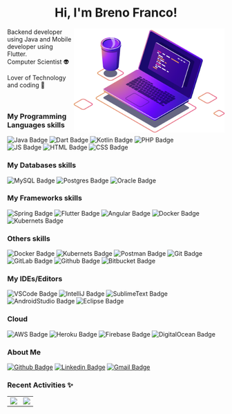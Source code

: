 <h1 align="center">Hi, I'm Breno Franco!</h1><img align="right" src="https://github.com/Rubenscode/Rubenscode/blob/main/img/computer.png" width="350"/>

Backend developer using Java and Mobile developer using Flutter. 
<br> 
Computer Scientist :alien:

Lover of Technology and coding :purple_heart:

<br>

### My Programming Languages skills
![Java Badge](https://img.shields.io/badge/Java-%23ED8B00.svg?&style=for-the-badge&logo=java&logoColor=white?logoWidth=40)
![Dart Badge](https://img.shields.io/badge/dart-%230175C2.svg?style=for-the-badge&logo=dart&logoColor=white)
![Kotlin Badge](https://img.shields.io/badge/kotlin-%230095D5.svg?style=for-the-badge&logo=kotlin&logoColor=white)
![PHP Badge](https://img.shields.io/badge/php-%23777BB4.svg?style=for-the-badge&logo=php&logoColor=white)
<br>
![JS Badge](https://img.shields.io/badge/javascript-%23323330.svg?style=for-the-badge&logo=javascript&logoColor=%23F7DF1E)
![HTML Badge](https://img.shields.io/badge/html5-%23E34F26.svg?style=for-the-badge&logo=html5&logoColor=white)
![CSS Badge](https://img.shields.io/badge/css3-%231572B6.svg?style=for-the-badge&logo=css3&logoColor=white)
<br>

### My Databases skills
![MySQL Badge](https://img.shields.io/badge/mysql-%2300f.svg?style=for-the-badge&logo=mysql&logoColor=white)
![Postgres Badge](https://img.shields.io/badge/postgres-%23316192.svg?style=for-the-badge&logo=postgresql&logoColor=white)
![Oracle Badge](https://img.shields.io/badge/oracle-%23F00000.svg?style=for-the-badge&logo=oracle&logoColor=white)
<br>

### My Frameworks skills
![Spring Badge](https://img.shields.io/badge/Spring%20-%236DB33F.svg?&style=for-the-badge&logo=spring&logoColor=white)
![Flutter Badge](https://img.shields.io/badge/Flutter-%2302569B.svg?style=for-the-badge&logo=Flutter&logoColor=white)
![Angular Badge](https://img.shields.io/badge/angular.js-%23E23237.svg?style=for-the-badge&logo=angularjs&logoColor=white)
![Docker Badge](https://img.shields.io/badge/Docker-0FAAFF.svg?&style=for-the-badge&logo=docker&logoColor=white)
![Kubernets Badge](https://img.shields.io/badge/kubernetes-%23326ce5.svg?style=for-the-badge&logo=kubernetes&logoColor=white)
<br>

### Others skills
![Docker Badge](https://img.shields.io/badge/Docker-0FAAFF.svg?&style=for-the-badge&logo=docker&logoColor=white)
![Kubernets Badge](https://img.shields.io/badge/kubernetes-%23326ce5.svg?style=for-the-badge&logo=kubernetes&logoColor=white)
![Postman Badge](https://img.shields.io/badge/Postman-FF6C37?style=for-the-badge&logo=postman&logoColor=red)
![Git Badge](https://img.shields.io/badge/git-%23F05033.svg?style=for-the-badge&logo=git&logoColor=white)
![GitLab Badge](https://img.shields.io/badge/gitlab-%23181717.svg?style=for-the-badge&logo=gitlab&logoColor=white)
![Github Badge](https://img.shields.io/badge/github-%23121011.svg?style=for-the-badge&logo=github&logoColor=white)
![Bitbucket Badge](https://img.shields.io/badge/bitbucket-%230047B3.svg?style=for-the-badge&logo=bitbucket&logoColor=white)
<br>

### My IDEs/Editors
![VSCode Badge](https://img.shields.io/badge/Visual_Studio_Code-0078d7.svg?style=for-the-badge&logo=visual-studio-code&logoColor=white)
![IntelliJ Badge](https://img.shields.io/badge/IntelliJ_IDEA-000000.svg?style=for-the-badge&logo=intellij-idea&logoColor=white)
![SublimeText Badge](https://img.shields.io/badge/sublime_text-%23575757.svg?style=for-the-badge&logo=sublime-text&logoColor=important)
![AndroidStudio Badge](https://img.shields.io/badge/Android_Studio-01DE7A.svg?style=for-the-badge&logo=android-studio&logoColor=white)
![Eclipse Badge](https://img.shields.io/badge/Eclipse-3E4D78.svg?style=for-the-badge&logo=eclipse&logoColor=white)
<br>

### Cloud
![AWS Badge](https://img.shields.io/badge/AWS-%23FF9900.svg?style=for-the-badge&logo=amazon-aws&logoColor=white)
![Heroku Badge](https://img.shields.io/badge/heroku-%23430098.svg?style=for-the-badge&logo=heroku&logoColor=white)
![Firebase Badge](https://img.shields.io/badge/firebase-%23039BE5.svg?style=for-the-badge&logo=firebase)
![DigitalOcean Badge](https://img.shields.io/badge/DigitalOcean-%230167ff.svg?style=for-the-badge&logo=digitalOcean&logoColor=white)
<br>

### About Me 

[![Github Badge](https://img.shields.io/badge/-Github-000?style=for-the-badge&logo=Github&logoColor=white&link=https://github.com/brenohff)](https://github.com/brenohff)
[![Linkedin Badge](https://img.shields.io/badge/-LinkedIn-blue?style=for-the-badge&logo=Linkedin&logoColor=white&link=https://www.linkedin.com/in/rubens-almeida-andrade/)](https://www.linkedin.com/in/breno-franco-752a16a2/)
[![Gmail Badge](https://img.shields.io/badge/-Gmail-c14438?style=for-the-badge&logo=Gmail&logoColor=white&link=mailto:brenohff@gmail.com)](mailto:brenohff@gmail.com)<br>

### Recent Activities ✨
<center>
<table>
  <tr>
      <td><img align="left" padding-right="10px" src=https://github-readme-stats.vercel.app/api?username=brenohff&show_icons=true&theme=buefy></td>
      <td><img align="left" padding-right="10px" src=https://github-readme-stats.vercel.app/api/top-langs/?username=brenohff&show_icons=true&theme=buefy&layout=compact></td>
  </tr>  
</table>
</center>

<!--
**brenohff/brenohff** is a ✨ _special_ ✨ repository because its `README.md` (this file) appears on your GitHub profile.

Here are some ideas to get you started:

- 🔭 I’m currently working on ...
- 🌱 I’m currently learning ...
- 👯 I’m looking to collaborate on ...
- 🤔 I’m looking for help with ...
- 💬 Ask me about ...
- 📫 How to reach me: ...
- 😄 Pronouns: ...
- ⚡ Fun fact: ...
-->
